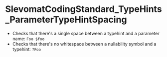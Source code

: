 # SlevomatCodingStandard_TypeHints_ParameterTypeHintSpacing

* Checks that there's a single space between a typehint and a parameter name: `Foo $foo`
* Checks that there's no whitespace between a nullability symbol and a typehint: `?Foo`
